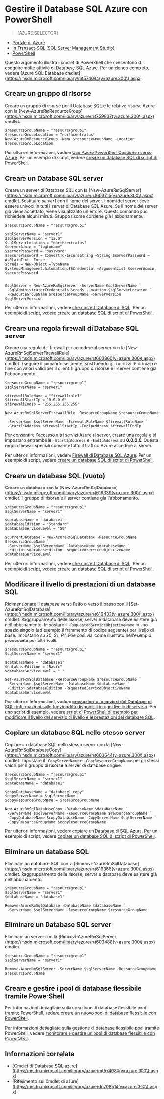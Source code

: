 <properties
    pageTitle="Gestire il Database SQL Azure con PowerShell | Microsoft Azure"
    description="Gestione di Database SQL Azure con PowerShell."
    services="sql-database"
    documentationCenter=""
    authors="stevestein"
    manager="jhubbard"
    editor="monicar"/>

<tags
    ms.service="sql-database"
    ms.workload="data-management"
    ms.tgt_pltfrm="na"
    ms.devlang="na"
    ms.topic="article"
    ms.date="09/13/2016"
    ms.author="sstein"/>

# <a name="manage-azure-sql-database-with-powershell"></a>Gestire il Database SQL Azure con PowerShell


> [AZURE.SELECTOR]
- [Portale di Azure](sql-database-manage-portal.md)
- [In Transact-SQL (SQL Server Management Studio)](sql-database-manage-azure-ssms.md)
- [PowerShell](sql-database-manage-powershell.md)

Questo argomento illustra i cmdlet di PowerShell che consentono di eseguire molte attività di Database SQL Azure. Per un elenco completo, vedere [Azure SQL Database cmdlet] (https://msdn.microsoft.com/library/mt574084(v=azure.300\).aspx).


## <a name="create-a-resource-group"></a>Creare un gruppo di risorse

Creare un gruppo di risorse per il Database SQL e le relative risorse Azure con la [New-AzureRmResourceGroup] (https://msdn.microsoft.com/library/azure/mt759837(v=azure.300\).aspx) cmdlet.

```
$resourceGroupName = "resourcegroup1"
$resourceGroupLocation = "northcentralus"
New-AzureRmResourceGroup -Name $resourceGroupName -Location $resourceGroupLocation
```

Per ulteriori informazioni, vedere [Uso Azure PowerShell Gestione risorse Azure](../powershell-azure-resource-manager.md).
Per un esempio di script, vedere [creare un database SQL di script di PowerShell](sql-database-get-started-powershell.md#create-a-sql-database-powershell-script).

## <a name="create-a-sql-database-server"></a>Creare un Database SQL server

Creare un server di Database SQL con la [New-AzureRmSqlServer] (https://msdn.microsoft.com/library/azure/mt603715(v=azure.300\).aspx) cmdlet. Sostituire *server1* con il nome del server. I nomi dei server deve essere univoci in tutti i server di Database SQL Azure. Se il nome del server già viene accettato, viene visualizzato un errore. Questo comando può richiedere alcuni minuti. Gruppo risorse contiene già l'abbonamento.

```
$resourceGroupName = "resourcegroup1"

$sqlServerName = "server1"
$sqlServerVersion = "12.0"
$sqlServerLocation = "northcentralus"
$serverAdmin = "loginname"
$serverPassword = "password" 
$securePassword = ConvertTo-SecureString –String $serverPassword –AsPlainText -Force
$creds = New-Object –TypeName System.Management.Automation.PSCredential –ArgumentList $serverAdmin, $securePassword
    

$sqlServer = New-AzureRmSqlServer -ServerName $sqlServerName `
 -SqlAdministratorCredentials $creds -Location $sqlServerLocation `
 -ResourceGroupName $resourceGroupName -ServerVersion $sqlServerVersion
```

Per ulteriori informazioni, vedere [che cos'è il Database di SQL](sql-database-technical-overview.md). Per un esempio di script, vedere [creare un database SQL di script di PowerShell](sql-database-get-started-powershell.md#create-a-sql-database-powershell-script).


## <a name="create-a-sql-database-server-firewall-rule"></a>Creare una regola firewall di Database SQL server

Creare una regola del firewall per accedere al server con la [New-AzureRmSqlServerFirewallRule] (https://msdn.microsoft.com/library/azure/mt603860(v=azure.300\).aspx) cmdlet. Eseguire il comando seguente, sostituendo gli indirizzi IP di inizio e fine con valori validi per il client. Il gruppo di risorse e il server contiene già l'abbonamento.

```
$resourceGroupName = "resourcegroup1"
$sqlServerName = "server1"

$firewallRuleName = "firewallrule1"
$firewallStartIp = "0.0.0.0"
$firewallEndIp = "255.255.255.255"

New-AzureRmSqlServerFirewallRule -ResourceGroupName $resourceGroupName `
 -ServerName $sqlServerName -FirewallRuleName $firewallRuleName `
 -StartIpAddress $firewallStartIp -EndIpAddress $firewallEndIp
```

Per consentire l'accesso altri servizi Azure al server, creare una regola e si impostano entrambe le `-StartIpAddress` e `-EndIpAddress` su **0.0.0.0**. Questa regola firewall speciali consente tutto il traffico Azure accedere al server.

Per ulteriori informazioni, vedere [Firewall di Database SQL Azure](https://msdn.microsoft.com/library/azure/ee621782.aspx). Per un esempio di script, vedere [creare un database SQL di script di PowerShell](sql-database-get-started-powershell.md#create-a-sql-database-powershell-script).


## <a name="create-a-sql-database-blank"></a>Creare un database SQL (vuoto)

Creare un database con la [New-AzureRmSqlDatabase] (https://msdn.microsoft.com/library/azure/mt619339(v=azure.300\).aspx) cmdlet. Il gruppo di risorse e il server contiene già l'abbonamento. 

```
$resourceGroupName = "resourcegroup1"
$sqlServerName = "server1"

$databaseName = "database1"
$databaseEdition = "Standard"
$databaseServiceLevel = "S0"

$currentDatabase = New-AzureRmSqlDatabase -ResourceGroupName $resourceGroupName `
 -ServerName $sqlServerName -DatabaseName $databaseName `
 -Edition $databaseEdition -RequestedServiceObjectiveName $databaseServiceLevel
```

Per ulteriori informazioni, vedere [che cos'è il Database di SQL](sql-database-technical-overview.md). Per un esempio di script, vedere [creare un database SQL di script di PowerShell](sql-database-get-started-powershell.md#create-a-sql-database-powershell-script).


## <a name="change-the-performance-level-of-a-sql-database"></a>Modificare il livello di prestazioni di un database SQL

Ridimensionare il database verso l'alto o verso il basso con il [Set-AzureRmSqlDatabase] (https://msdn.microsoft.com/library/azure/mt619433(v=azure.300\).aspx) cmdlet. Raggruppamento delle risorse, server e database deve esistere già nell'abbonamento. Impostare il `-RequestedServiceObjectiveName` in uno spazio singolo (ad esempio il frammento di codice seguente) per livello di base. Impostarlo su *S0*, *S1*, *P1*, *P6*e così via, come illustrato nell'esempio precedente per altri livelli.

```
$resourceGroupName = "resourcegroup1"
$sqlServerName = "server1"

$databaseName = "database1"
$databaseEdition = "Basic"
$databaseServiceLevel = " "

Set-AzureRmSqlDatabase -ResourceGroupName $resourceGroupName `
 -ServerName $sqlServerName -DatabaseName $databaseName `
 -Edition $databaseEdition -RequestedServiceObjectiveName $databaseServiceLevel
```

Per ulteriori informazioni, vedere [prestazioni e le opzioni del Database di SQL: informazioni sulle funzionalità disponibili in ogni livello di servizio](sql-database-service-tiers.md). Per uno script di esempio, vedere [script di PowerShell di esempio per modificare il livello del servizio di livello e le prestazioni del database SQL](sql-database-scale-up-powershell.md#sample-powershell-script-to-change-the-service-tier-and-performance-level-of-your-sql-database).

## <a name="copy-a-sql-database-to-the-same-server"></a>Copiare un database SQL nello stesso server

Copiare un database SQL nello stesso server con la [New-AzureRmSqlDatabaseCopy] (https://msdn.microsoft.com/library/azure/mt603644(v=azure.300\).aspx) cmdlet. Impostare il `-CopyServerName` e `-CopyResourceGroupName` per gli stessi valori per il gruppo di risorse e server di database origine.

```
$resourceGroupName = "resourcegroup1"
$sqlServerName = "server1"
$databaseName = "database1"

$copyDatabaseName = "database1_copy"
$copyServerName = $sqlServerName
$copyResourceGroupName = $resourceGroupName

New-AzureRmSqlDatabaseCopy -DatabaseName $databaseName `
 -ServerName $sqlServerName -ResourceGroupName $resourceGroupName `
 -CopyDatabaseName $copyDatabaseName -CopyServerName $sqlServerName `
 -CopyResourceGroupName $copyResourceGroupName
```

Per ulteriori informazioni, vedere [copiare un Database di SQL Azure](sql-database-copy.md). Per un esempio di script, vedere [copiare un database SQL di script di PowerShell](sql-database-copy-powershell.md#example-powershell-script).


## <a name="delete-a-sql-database"></a>Eliminare un database SQL

Eliminare un database SQL con la [Rimuovi-AzureRmSqlDatabase] (https://msdn.microsoft.com/library/azure/mt619368(v=azure.300\).aspx) cmdlet. Raggruppamento delle risorse, server e database deve esistere già nell'abbonamento.

```
$resourceGroupName = "resourcegroup1"
$sqlServerName = "server1"
$databaseName = "database1"

Remove-AzureRmSqlDatabase -DatabaseName $databaseName `
 -ServerName $sqlServerName -ResourceGroupName $resourceGroupName
```

## <a name="delete-a-sql-database-server"></a>Eliminare un Database SQL server

Eliminare un server con la [Rimuovi-AzureRmSqlServer] (https://msdn.microsoft.com/library/azure/mt603488(v=azure.300\).aspx) cmdlet.

```
$resourceGroupName = "resourcegroup1"
$sqlServerName = "server1"

Remove-AzureRmSqlServer -ServerName $sqlServerName -ResourceGroupName $resourceGroupName
```

## <a name="create-and-manage-elastic-database-pools-using-powershell"></a>Creare e gestire i pool di database flessibile tramite PowerShell

Per informazioni dettagliate sulla creazione di database flessibile pool tramite PowerShell, vedere [creare un nuovo pool di database flessibile con PowerShell](sql-database-elastic-pool-create-powershell.md).

Per informazioni dettagliate sulla gestione di database flessibile pool tramite PowerShell, vedere [monitorare e gestire un pool di database flessibile con PowerShell](sql-database-elastic-pool-manage-powershell.md).



## <a name="related-information"></a>Informazioni correlate

- [Cmdlet di Database SQL azure] (https://msdn.microsoft.com/library/azure/mt574084(v=azure.300\).aspx)
- [Riferimento sui Cmdlet di azure] (https://msdn.microsoft.com/library/azure/dn708514(v=azure.300\).aspx)

